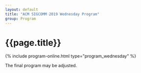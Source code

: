 ```yaml
---
layout: default
title: "ACM SIGCOMM 2019 Wednesday Program"
group: Program
---
```


# {{page.title}}

{% include program-online.html type="program_wednesday" %}

The final program may be adjusted.
